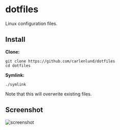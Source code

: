 # dotfiles

Linux configuration files.

## Install

__Clone:__

    git clone https://github.com/carlenlund/dotfiles
    cd dotfiles

__Symlink:__

    ./symlink

Note that this will overwrite existing files.

## Screenshot

![screenshot](http://i.imgur.com/5YSOWtO.png)
